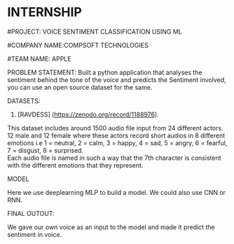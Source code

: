 # INTERNSHIP

#PROJECT: VOICE SENTIMENT CLASSIFICATION USING ML

#COMPANY NAME:COMPSOFT TECHNOLOGIES

#TEAM NAME: APPLE

PROBLEM STATEMENT: Built a python application that analyses the sentiment behind the tone of the voice and predicts the
Sentiment involved, you can use an open source dataset for the same.

DATASETS:

1. [RAVDESS] (https://zenodo.org/record/1188976).

This dataset includes around 1500 audio file input from 24 different actors. 12 male and 12 female where these actors record short audios in 8 different emotions i.e 1 = neutral, 2 = calm, 3 = happy, 4 = sad, 5 = angry, 6 = fearful, 7 = disgust, 8 = surprised.<br>
Each audio file is named in such a way that the 7th character is consistent with the different emotions that they represent.

MODEL

Here we use deeplearning MLP to build a model. We could also use CNN or RNN.

FINAL OUTOUT:

We gave our own voice as an input to the model and made it predict the sentiment in voice. 
